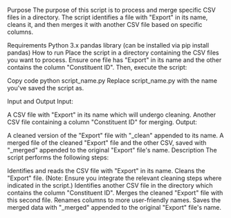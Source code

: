 Purpose
The purpose of this script is to process and merge specific CSV files in a directory. The script identifies a file with "Export" in its name, cleans it, and then merges it with another CSV file based on specific columns.

Requirements
Python 3.x
pandas library (can be installed via pip install pandas)
How to run
Place the script in a directory containing the CSV files you want to process. Ensure one file has "Export" in its name and the other contains the column "Constituent ID". Then, execute the script:

Copy code
python script_name.py
Replace script_name.py with the name you've saved the script as.

Input and Output
Input:

A CSV file with "Export" in its name which will undergo cleaning.
Another CSV file containing a column "Constituent ID" for merging.
Output:

A cleaned version of the "Export" file with "_clean" appended to its name.
A merged file of the cleaned "Export" file and the other CSV, saved with "_merged" appended to the original "Export" file's name.
Description
The script performs the following steps:

Identifies and reads the CSV file with "Export" in its name.
Cleans the "Export" file. (Note: Ensure you integrate the relevant cleaning steps where indicated in the script.)
Identifies another CSV file in the directory which contains the column "Constituent ID".
Merges the cleaned "Export" file with this second file.
Renames columns to more user-friendly names.
Saves the merged data with "_merged" appended to the original "Export" file's name.
